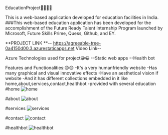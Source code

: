 
EducationProject👨‍💻👨‍💻

This is a web-based application developed for education facilities in India. ###This web-based education application has been developed for the accomplishment of the Future Ready Talent Internship Program launched by Microsoft, Future Skills Prime, Quess, Github, and EY.

**PROJECT LINK **-- https://agreeable-tree-0a4150d00.3.azurestaticapps.net Video Link--

Azure Technologies used for project😀😀 --Static web apps --Health bot

Features and Functionalities:😊😊 -It's a very humanfriendly website -Has many graphical and visual innovative effects -Have an aesthetical vision if website -And it has different collections embedded in it like home,about,services,contact,healthbot -provided with several education
#home 
![home](https://github.com/neelimapukkalla/education/assets/113762573/eab69e60-b0e5-47ae-8c00-990b42ede40a)

#about
![about](https://github.com/neelimapukkalla/education/assets/113762573/68f11aa4-8c0a-4574-82aa-1ac9b0d9e151)

#services
![services](https://github.com/neelimapukkalla/education/assets/113762573/b13bda4d-3835-481e-a177-872f3c721f7a)

#contact
![contact](https://github.com/neelimapukkalla/education/assets/113762573/cf73739c-03a7-49fd-846f-ff7caf9a923b)

#healthbot
![healthbot](https://github.com/neelimapukkalla/education/assets/113762573/ffc41037-486f-4801-af83-0e820f191258)

